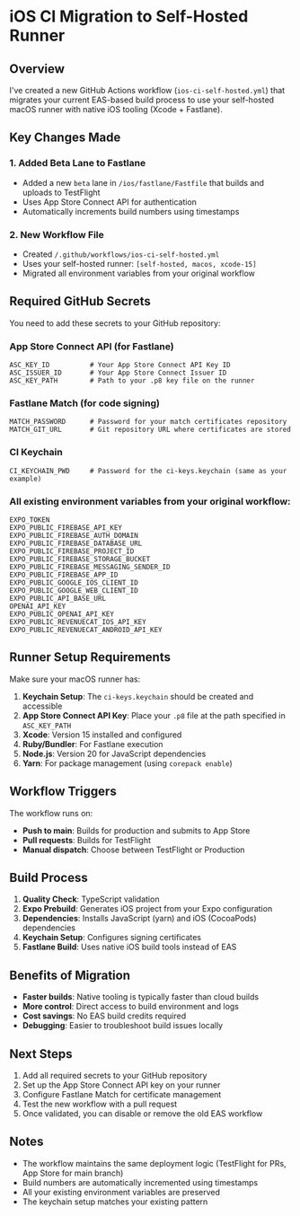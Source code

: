 # iOS CI Migration to Self-Hosted Runner

## Overview
I've created a new GitHub Actions workflow (`ios-ci-self-hosted.yml`) that migrates your current EAS-based build process to use your self-hosted macOS runner with native iOS tooling (Xcode + Fastlane).

## Key Changes Made

### 1. Added Beta Lane to Fastlane
- Added a new `beta` lane in `/ios/fastlane/Fastfile` that builds and uploads to TestFlight
- Uses App Store Connect API for authentication
- Automatically increments build numbers using timestamps

### 2. New Workflow File
- Created `/.github/workflows/ios-ci-self-hosted.yml`
- Uses your self-hosted runner: `[self-hosted, macos, xcode-15]`
- Migrated all environment variables from your original workflow

## Required GitHub Secrets

You need to add these secrets to your GitHub repository:

### App Store Connect API (for Fastlane)
```
ASC_KEY_ID          # Your App Store Connect API Key ID
ASC_ISSUER_ID       # Your App Store Connect Issuer ID  
ASC_KEY_PATH        # Path to your .p8 key file on the runner
```

### Fastlane Match (for code signing)
```
MATCH_PASSWORD      # Password for your match certificates repository
MATCH_GIT_URL       # Git repository URL where certificates are stored
```

### CI Keychain
```
CI_KEYCHAIN_PWD     # Password for the ci-keys.keychain (same as your example)
```

### All existing environment variables from your original workflow:
```
EXPO_TOKEN
EXPO_PUBLIC_FIREBASE_API_KEY
EXPO_PUBLIC_FIREBASE_AUTH_DOMAIN
EXPO_PUBLIC_FIREBASE_DATABASE_URL
EXPO_PUBLIC_FIREBASE_PROJECT_ID
EXPO_PUBLIC_FIREBASE_STORAGE_BUCKET
EXPO_PUBLIC_FIREBASE_MESSAGING_SENDER_ID
EXPO_PUBLIC_FIREBASE_APP_ID
EXPO_PUBLIC_GOOGLE_IOS_CLIENT_ID
EXPO_PUBLIC_GOOGLE_WEB_CLIENT_ID
EXPO_PUBLIC_API_BASE_URL
OPENAI_API_KEY
EXPO_PUBLIC_OPENAI_API_KEY
EXPO_PUBLIC_REVENUECAT_IOS_API_KEY
EXPO_PUBLIC_REVENUECAT_ANDROID_API_KEY
```

## Runner Setup Requirements

Make sure your macOS runner has:

1. **Keychain Setup**: The `ci-keys.keychain` should be created and accessible
2. **App Store Connect API Key**: Place your `.p8` file at the path specified in `ASC_KEY_PATH`
3. **Xcode**: Version 15 installed and configured
4. **Ruby/Bundler**: For Fastlane execution
5. **Node.js**: Version 20 for JavaScript dependencies
6. **Yarn**: For package management (using `corepack enable`)

## Workflow Triggers

The workflow runs on:
- **Push to main**: Builds for production and submits to App Store
- **Pull requests**: Builds for TestFlight
- **Manual dispatch**: Choose between TestFlight or Production

## Build Process

1. **Quality Check**: TypeScript validation
2. **Expo Prebuild**: Generates iOS project from your Expo configuration
3. **Dependencies**: Installs JavaScript (yarn) and iOS (CocoaPods) dependencies  
4. **Keychain Setup**: Configures signing certificates
5. **Fastlane Build**: Uses native iOS build tools instead of EAS

## Benefits of Migration

- **Faster builds**: Native tooling is typically faster than cloud builds
- **More control**: Direct access to build environment and logs
- **Cost savings**: No EAS build credits required
- **Debugging**: Easier to troubleshoot build issues locally

## Next Steps

1. Add all required secrets to your GitHub repository
2. Set up the App Store Connect API key on your runner
3. Configure Fastlane Match for certificate management
4. Test the new workflow with a pull request
5. Once validated, you can disable or remove the old EAS workflow

## Notes

- The workflow maintains the same deployment logic (TestFlight for PRs, App Store for main branch)
- Build numbers are automatically incremented using timestamps
- All your existing environment variables are preserved
- The keychain setup matches your existing pattern
